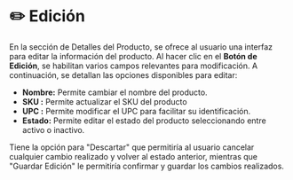 # ✏️ Edición

En la sección de Detalles del Producto, se ofrece al usuario una interfaz  para editar la información del producto. Al hacer clic en el **Botón de Edición**, se habilitan varios campos relevantes para modificación. A continuación, se detallan las opciones disponibles para editar:

* **Nombre:** Permite cambiar el nombre del producto.
* **SKU :** Permite actualizar el SKU del producto
* **UPC :** Permite modificar el UPC para facilitar su identificación.
* **Estado:** Permite editar el estado del producto seleccionando entre activo o inactivo.

Tiene la opción para "Descartar" que permitiría al usuario cancelar cualquier cambio realizado y volver al estado anterior, mientras que "Guardar Edición" le permitiría confirmar y guardar los cambios realizados.
